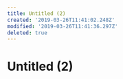 ```yaml
---
title: Untitled (2)
created: '2019-03-26T11:41:02.248Z'
modified: '2019-03-26T11:41:36.297Z'
deleted: true
---
```


# Untitled (2)
